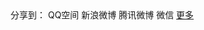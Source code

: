 <!-- JiaThis Button BEGIN -->
<div class="jiathis_style">
	<span class="jiathis_txt">分享到：</span>
	<a class="jiathis_button_qzone">QQ空间</a>
	<a class="jiathis_button_tsina">新浪微博</a>
	<a class="jiathis_button_tqq">腾讯微博</a>
	<a class="jiathis_button_weixin">微信</a>
	<a href="http://www.jiathis.com/share?uid=2143227" class="jiathis jiathis_txt jiathis_separator jtico jtico_jiathis" target="_blank">更多</a>
	<a class="jiathis_counter_style"></a>
</div>
<script type="text/javascript">
var jiathis_config = {data_track_clickback:'true'};
</script>
<script type="text/javascript" src="http://v3.jiathis.com/code/jia.js?uid=2143227" charset="utf-8"></script>
<!-- JiaThis Button END -->
